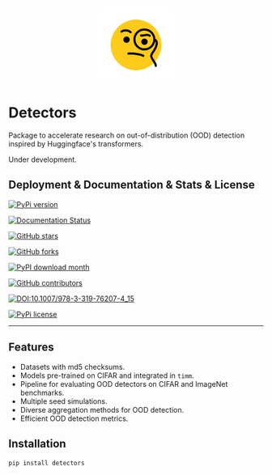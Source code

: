 <p align="center">
    <br>
    <img src="./face-with-monocle.svg" width="150" height="150" />
    <br>
</p>

# Detectors


Package to accelerate research on out-of-distribution (OOD) detection inspired by Huggingface's transformers.

Under development.

## Deployment & Documentation & Stats & License

[![PyPi version](https://badgen.net/pypi/v/pip/)](https://pypi.org/project/pip)

[![Documentation Status](https://readthedocs.org/projects/ansicolortags/badge/?version=latest)](http://ansicolortags.readthedocs.io/?badge=latest)

[![GitHub stars](https://img.shields.io/github/stars/Naereen/StrapDown.js.svg?style=social&label=Star&maxAge=2592000)](https://GitHub.com/Naereen/StrapDown.js/stargazers/)


[![GitHub forks](https://badgen.net/github/forks/Naereen/Strapdown.js/)](https://GitHub.com/Naereen/StrapDown.js/network/)

[![PyPI download month](https://img.shields.io/pypi/dm/ansicolortags.svg)](https://pypi.python.org/pypi/ansicolortags/)

[![GitHub contributors](https://img.shields.io/github/contributors/Naereen/badges.svg)](https://GitHub.com/Naereen/badges/graphs/contributors/)

[![DOI:10.1007/978-3-319-76207-4_15](https://zenodo.org/badge/DOI/10.1007/978-3-319-76207-4_15.svg)](https://doi.org/10.1007/978-3-319-76207-4_15)

[![PyPi license](https://badgen.net/pypi/license/pip/)](https://pypi.org/project/pip/)

-----

<!--
## Examples

```python
``` -->

## Features

- Datasets with md5 checksums.
- Models pre-trained on CIFAR and integrated in `timm`.
- Pipeline for evaluating OOD detectors on CIFAR and ImageNet benchmarks.
- Multiple seed simulations.
- Diverse aggregation methods for OOD detection.
- Efficient OOD detection metrics.

## Installation

```bash
pip install detectors
```

<!-- ## TODO

- Pipeline for generating results table.

## Contributing

## Citing detectors

```bibtex
``` -->